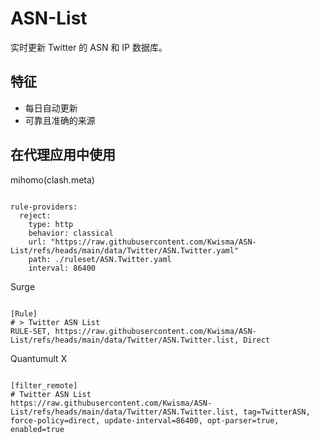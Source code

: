 
# ASN-List

实时更新 Twitter 的 ASN 和 IP 数据库。

## 特征

- 每日自动更新
- 可靠且准确的来源

## 在代理应用中使用

mihomo(clash.meta)

<pre><code class="language-javascript">
rule-providers:
  reject:
    type: http
    behavior: classical
    url: "https://raw.githubusercontent.com/Kwisma/ASN-List/refs/heads/main/data/Twitter/ASN.Twitter.yaml"
    path: ./ruleset/ASN.Twitter.yaml
    interval: 86400
</code></pre>

Surge

<pre><code class="language-javascript">
[Rule]
# > Twitter ASN List
RULE-SET, https://raw.githubusercontent.com/Kwisma/ASN-List/refs/heads/main/data/Twitter/ASN.Twitter.list, Direct
</code></pre>

Quantumult X

<pre><code class="language-javascript">
[filter_remote]
# Twitter ASN List
https://raw.githubusercontent.com/Kwisma/ASN-List/refs/heads/main/data/Twitter/ASN.Twitter.list, tag=TwitterASN, force-policy=direct, update-interval=86400, opt-parser=true, enabled=true
</code></pre>
